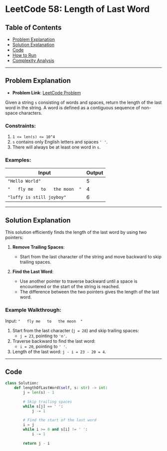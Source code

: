 # LeetCode 58: Length of Last Word

## Table of Contents
- [Problem Explanation](#problem-explanation)
- [Solution Explanation](#solution-explanation)
- [Code](#code)
- [How to Run](#how-to-run)
- [Complexity Analysis](#complexity-analysis)

---

## Problem Explanation

- **Problem Link**: [LeetCode Problem](https://leetcode.com/problems/length-of-last-word/)

Given a string `s` consisting of words and spaces, return the length of the last word in the string. A word is defined as a contiguous sequence of non-space characters.

### Constraints:
1. `1 <= len(s) <= 10^4`
2. `s` contains only English letters and spaces `' '`.
3. There will always be at least one word in `s`.

### Examples:

| Input                   | Output |
|--------------------------|--------|
| `"Hello World"`          | 5      |
| `"   fly me   to   the moon  "` | 4      |
| `"luffy is still joyboy"`| 6      |

---

## Solution Explanation

This solution efficiently finds the length of the last word by using two pointers:

1. **Remove Trailing Spaces**:
   - Start from the last character of the string and move backward to skip trailing spaces.

2. **Find the Last Word**:
   - Use another pointer to traverse backward until a space is encountered or the start of the string is reached.
   - The difference between the two pointers gives the length of the last word.

### Example Walkthrough:

Input: `"   fly me   to   the moon  "`

1. Start from the last character (`j = 28`) and skip trailing spaces:
   - `j = 23`, pointing to `'n'`.
2. Traverse backward to find the last word:
   - `i = 20`, pointing to `' '`.
3. Length of the last word: `j - i = 23 - 20 = 4`.

---

## Code

```python
class Solution:
    def lengthOfLastWord(self, s: str) -> int:
        j = len(s) - 1
        
        # Skip trailing spaces
        while s[j] == ' ':
            j -= 1
        
        # Find the start of the last word
        i = j
        while i >= 0 and s[i] != ' ':
            i -= 1
        
        return j - i
